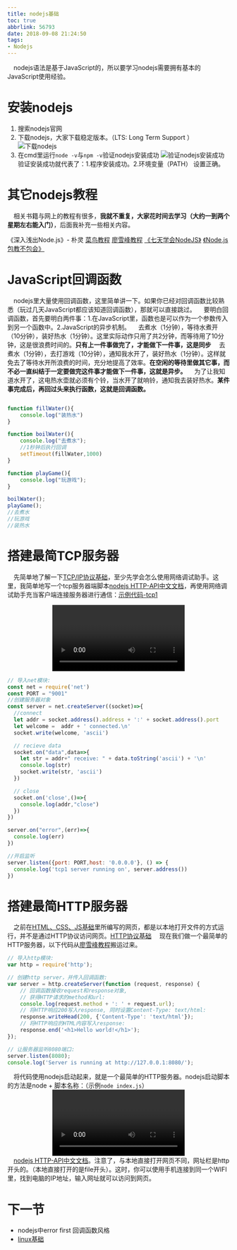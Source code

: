 ```yaml
---
title: nodejs基础
toc: true
abbrlink: 56793
date: 2018-09-08 21:24:50
tags:
- Nodejs
---
```

&emsp;nodejs语法是基于JavaScript的，所以要学习nodejs需要拥有基本的JavaScript使用经验。

# 安装nodejs
1. 搜索nodejs官网
2. 下载nodejs，大家下载稳定版本。（LTS: Long Term Support ）
![下载nodejs](http://ww1.sinaimg.cn/large/005BIQVbgy1fvbmhyji22j30xk0rn0v5.jpg)
3. 在cmd里运行`node -v`与`npm -v`验证nodejs安装成功
![验证nodejs安装成功](http://ww1.sinaimg.cn/large/005BIQVbgy1fvbmigtxlcj31hc0t4jw0.jpg)
验证安装成功就代表了：1.程序安装成功。2.环境变量（PATH） 设置正确。

# 其它nodejs教程
&emsp;相关书籍与网上的教程有很多，__我就不重复，大家花时间去学习（大约一到两个星期左右能入门）__，后面我补充一些相关内容。

《深入浅出Node.js》- 朴灵
[菜鸟教程](http://www.runoob.com/js/js-tutorial.html)
[廖雪峰教程](https://www.liaoxuefeng.com/wiki/001434446689867b27157e896e74d51a89c25cc8b43bdb3000)
[《七天学会NodeJS》](https://github.com/nqdeng/7-days-nodejs)
[《Node.js 包教不包会》](https://github.com/alsotang/node-lessons)

# JavaScript回调函数
&emsp;nodejs里大量使用回调函数，这里简单讲一下。如果你已经对回调函数比较熟悉（玩过几天JavaScript都应该知道回调函数），那就可以直接跳过。
&emsp;要明白回调函数，首先要明白两件事：1.在JavaScript里，函数也是可以作为一个参数传入到另一个函数中。2.JavaScript的异步机制。
&emsp;去煮水（1分钟），等待水煮开（10分钟），装好热水（1分钟）。这里实际动作只用了共2分钟，而等待用了10分钟，这是很浪费时间的。__只有上一件事做完了，才能做下一件事，这是同步__
&emsp;去煮水（1分钟），去打游戏（10分钟），通知我水开了，装好热水（1分钟）。这样就免去了等待水开所浪费的时间，充分地提高了效率。__在空闲的等待里做其它事，而不必一直纠结于一定要做完这件事才能做下一件事，这就是异步。__
&emsp;为了让我知道水开了，这电热水壶就必须有个铃，当水开了就响铃，通知我去装好热水。__某件事完成后，再回过头来执行函数，这就是回调函数。__


```javascript

function fillWater(){
    console.log("装热水")
}

function boilWater(){
    console.log("去煮水");   
    //1秒钟后执行回调 
    setTimeout(fillWater,1000) 
}

function playGame(){
    console.log("玩游戏");
}

boilWater();
playGame();
//去煮水
//玩游戏
//装热水

```

# 搭建最简TCP服务器
&emsp;先简单地了解一下[TCP/IP协议基础](/posts/19508)，至少先学会怎么使用网络调试助手。这里，我简单地写一个tcp服务器端脚本[nodejs HTTP-API中文文档](http://nodejs.cn/api/net.html)，再使用网络调试助手充当客户端连接服务器进行通信：[示例代码-tcp1](https://test-1251805228.cos.ap-guangzhou.myqcloud.com/%E7%A4%BA%E4%BE%8B%E4%BB%A3%E7%A0%81/tcp1.rar)

<video class="lazy" data-src="https://test-1251805228.cos.ap-guangzhou.myqcloud.com/%20tpc1-%E7%BD%91%E7%BB%9C%E8%B0%83%E8%AF%95%E5%8A%A9%E6%89%8B%E8%BF%9E%E6%8E%A5.mp4" controls="controls" style="max-width: 100%; display: block; margin-left: auto; margin-right: auto;">
your browser does not support the video tag
</video>

```javascript
// 导入net模块:
const net = require('net')
const PORT = "9001"
//创建服务器对象
const server = net.createServer((socket)=>{
  //connect
  let addr = socket.address().address + ':' + socket.address().port
  let welcome =  addr + ' connected.\n'
  socket.write(welcome, 'ascii')

  // recieve data
  socket.on("data",data=>{
    let str = addr+" receive: " + data.toString('ascii') + '\n'
    console.log(str)
    socket.write(str, 'ascii')
  })

  // close
  socket.on('close',()=>{
    console.log(addr,"close")
  })
})

server.on("error",(err)=>{
  console.log(err)
})

//开启监听
server.listen({port: PORT,host: '0.0.0.0'}, () => {
  console.log('tcp1 server running on', server.address())
})
```

# 搭建最简HTTP服务器
&emsp;之前在[HTML、CSS、JS基础](/posts/54080)里所编写的网页，都是以本地打开文件的方式运行，并不是通过HTTP协议访问网页。[HTTP协议基础](/posts/34265)
&emsp;现在我们做一个最简单的HTTP服务器，以下代码从[廖雪峰教程](https://www.liaoxuefeng.com/wiki/001434446689867b27157e896e74d51a89c25cc8b43bdb3000/0014345015296018cac40c198b543fead5c549865b9bd4a000)搬运过来。
```javascript
// 导入http模块:
var http = require('http');

// 创建http server，并传入回调函数:
var server = http.createServer(function (request, response) {
    // 回调函数接收request和response对象,
    // 获得HTTP请求的method和url:
    console.log(request.method + ': ' + request.url);
    // 将HTTP响应200写入response, 同时设置Content-Type: text/html:
    response.writeHead(200, {'Content-Type': 'text/html'});
    // 将HTTP响应的HTML内容写入response:
    response.end('<h1>Hello world!</h1>');
});

// 让服务器监听8080端口:
server.listen(8080);
console.log('Server is running at http://127.0.0.1:8080/');
```
&emsp;将代码使用nodejs启动起来，就是一个最简单的HTTP服务器。nodejs启动脚本的方法是node + 脚本名称：（示例`node index.js`）
<video class="lazy" data-src="https://test-1251805228.cos.ap-guangzhou.myqcloud.com/nodejs%E6%9C%80%E7%AE%80HTTP%E6%9C%8D%E5%8A%A1%E5%99%A8.mp4" controls="controls" style="max-width: 100%; display: block; margin-left: auto; margin-right: auto;">
your browser does not support the video tag
</video>
&emsp;[nodejs HTTP-API中文文档](http://nodejs.cn/api/http.html)。注意了，与本地直接打开网页不同，网址栏是http开头的。（本地直接打开的是file开头）。这时，你可以使用手机连接到同一个WIFI里，找到电脑的IP地址，输入网址就可以访问到网页。 




# 下一节
- nodejs中error first 回调函数风格
- [linux基础](/posts/34982)